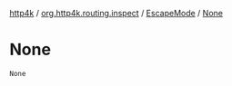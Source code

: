 [http4k](../../index.md) / [org.http4k.routing.inspect](../index.md) / [EscapeMode](index.md) / [None](./-none.md)

# None

`None`